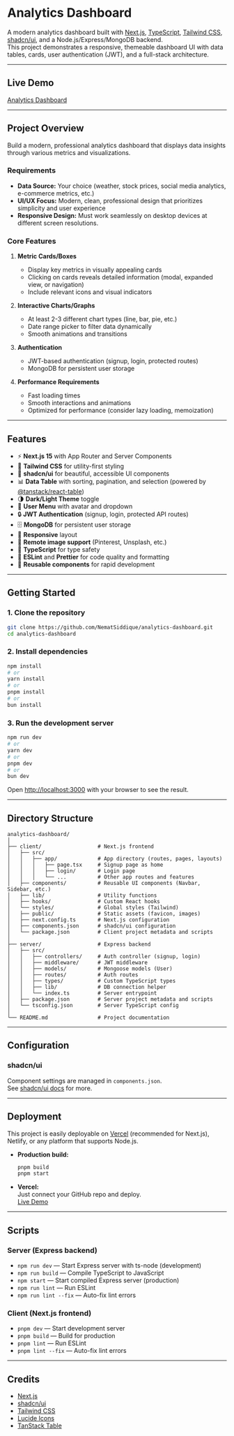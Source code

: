 # Analytics Dashboard

A modern analytics dashboard built with [Next.js](https://nextjs.org/), [TypeScript](https://www.typescriptlang.org/), [Tailwind CSS](https://tailwindcss.com/), [shadcn/ui](https://ui.shadcn.com/), and a Node.js/Express/MongoDB backend.  
This project demonstrates a responsive, themeable dashboard UI with data tables, cards, user authentication (JWT), and a full-stack architecture.

---

## Live Demo

[Analytics Dashboard](https://analytics-dashboard-alpha-eight.vercel.app)

---

## Project Overview

Build a modern, professional analytics dashboard that displays data insights through various metrics and visualizations.

### Requirements

- **Data Source:** Your choice (weather, stock prices, social media analytics, e-commerce metrics, etc.)
- **UI/UX Focus:** Modern, clean, professional design that prioritizes simplicity and user experience
- **Responsive Design:** Must work seamlessly on desktop devices at different screen resolutions.

### Core Features

1. **Metric Cards/Boxes**
   - Display key metrics in visually appealing cards
   - Clicking on cards reveals detailed information (modal, expanded view, or navigation)
   - Include relevant icons and visual indicators

2. **Interactive Charts/Graphs**
   - At least 2-3 different chart types (line, bar, pie, etc.)
   - Date range picker to filter data dynamically
   - Smooth animations and transitions

3. **Authentication**
   - JWT-based authentication (signup, login, protected routes)
   - MongoDB for persistent user storage

4. **Performance Requirements**
   - Fast loading times
   - Smooth interactions and animations
   - Optimized for performance (consider lazy loading, memoization)

---

## Features

- ⚡ **Next.js 15** with App Router and Server Components
- 🎨 **Tailwind CSS** for utility-first styling
- 🧩 **shadcn/ui** for beautiful, accessible UI components
- 📊 **Data Table** with sorting, pagination, and selection (powered by [@tanstack/react-table](https://tanstack.com/table/v8))
- 🌗 **Dark/Light Theme** toggle
- 👤 **User Menu** with avatar and dropdown
- 🔒 **JWT Authentication** (signup, login, protected API routes)
- 🗄️ **MongoDB** for persistent user storage
- 📱 **Responsive** layout
- 🔗 **Remote image support** (Pinterest, Unsplash, etc.)
- 🧪 **TypeScript** for type safety
- 🧹 **ESLint** and **Prettier** for code quality and formatting
- 🧰 **Reusable components** for rapid development

---

## Getting Started

### 1. Clone the repository

```sh
git clone https://github.com/NematSiddique/analytics-dashboard.git
cd analytics-dashboard
```

### 2. Install dependencies

```sh
npm install
# or
yarn install
# or
pnpm install
# or
bun install
```

### 3. Run the development server

```sh
npm run dev
# or
yarn dev
# or
pnpm dev
# or
bun dev
```

Open [http://localhost:3000](http://localhost:3000) with your browser to see the result.

---

## Directory Structure

```
analytics-dashboard/
│
├── client/                  # Next.js frontend
│   ├── src/
│   │   ├── app/             # App directory (routes, pages, layouts)
│   │   │   ├── page.tsx     # Signup page as home
│   │   │   ├── login/       # Login page
│   │   │   └── ...          # Other app routes and features
│   ├── components/          # Reusable UI components (Navbar, Sidebar, etc.)
│   ├── lib/                 # Utility functions
│   ├── hooks/               # Custom React hooks
│   └── styles/              # Global styles (Tailwind)
│   ├── public/              # Static assets (favicon, images)
│   ├── next.config.ts       # Next.js configuration
│   ├── components.json      # shadcn/ui configuration
│   └── package.json         # Client project metadata and scripts
│
├── server/                  # Express backend
│   ├── src/
│   │   ├── controllers/     # Auth controller (signup, login)
│   │   ├── middleware/      # JWT middleware
│   │   ├── models/          # Mongoose models (User)
│   │   ├── routes/          # Auth routes
│   │   ├── types/           # Custom TypeScript types
│   │   ├── lib/             # DB connection helper
│   │   └── index.ts         # Server entrypoint
│   ├── package.json         # Server project metadata and scripts
│   └── tsconfig.json        # Server TypeScript config
│
└── README.md                # Project documentation
```

---

## Configuration

### shadcn/ui

Component settings are managed in `components.json`.  
See [shadcn/ui docs](https://ui.shadcn.com/docs/installation/configuration) for more.

---

## Deployment

This project is easily deployable on [Vercel](https://vercel.com/) (recommended for Next.js), Netlify, or any platform that supports Node.js.

- **Production build:**  
  ```sh
  pnpm build
  pnpm start
  ```
- **Vercel:**  
  Just connect your GitHub repo and deploy.  
  [Live Demo](https://analytics-dashboard-nine-liard.vercel.app/)

---

## Scripts

### Server (Express backend)

- `npm run dev` — Start Express server with ts-node (development)
- `npm run build` — Compile TypeScript to JavaScript
- `npm start` — Start compiled Express server (production)
- `npm run lint` — Run ESLint
- `npm run lint --fix` — Auto-fix lint errors

### Client (Next.js frontend)

- `pnpm dev` — Start development server
- `pnpm build` — Build for production
- `pnpm lint` — Run ESLint
- `pnpm lint --fix` — Auto-fix lint errors

---

## Credits

- [Next.js](https://nextjs.org/)
- [shadcn/ui](https://ui.shadcn.com/)
- [Tailwind CSS](https://tailwindcss.com/)
- [Lucide Icons](https://lucide.dev/)
- [TanStack Table](https://tanstack.com/table/v8)
